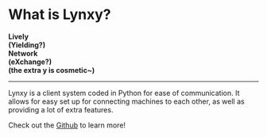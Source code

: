 <!-- # **lynxy**
<b>Local <br>
(Yielding?) <br>
Network <br>
(eXchange?) <br>
(the extra y is cosmetic~)</b>
***
# **Introduction**
Lynxy , also known as lynx,  is a LAN server-client system coded in Python. It allows for easy setup of a server, as well as easy setup for clients on the same network as the server. 
Check out the github below to learn how to use Lynxy!
- [Github](https://github.com/SketchedDoughnut/lynxy) -->

# **What is Lynxy?**
<b>Lively <br>
(Yielding?) <br>
Network <br>
(eXchange?) <br>
(the extra y is cosmetic~)</b>

***

Lynxy is a client system coded in Python for ease of communication. It allows for easy set up for connecting
machines to each other, as well as providing a lot of extra features.

Check out the [Github](https://github.com/SketchedDoughnut/lynxy) to learn more!
